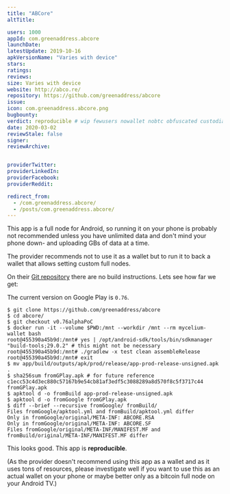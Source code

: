 ```yaml
---
title: "ABCore"
altTitle: 

users: 1000
appId: com.greenaddress.abcore
launchDate: 
latestUpdate: 2019-10-16
apkVersionName: "Varies with device"
stars: 
ratings: 
reviews: 
size: Varies with device
website: http://abco.re/
repository: https://github.com/greenaddress/abcore
issue: 
icon: com.greenaddress.abcore.png
bugbounty: 
verdict: reproducible # wip fewusers nowallet nobtc obfuscated custodial nosource nonverifiable reproducible bounty defunct
date: 2020-03-02
reviewStale: false
signer: 
reviewArchive:


providerTwitter: 
providerLinkedIn: 
providerFacebook: 
providerReddit: 

redirect_from:
  - /com.greenaddress.abcore/
  - /posts/com.greenaddress.abcore/
---
```



This app is a full node for Android, so running it on your phone is probably
not recommended unless you have unlimited data and don't mind your phone
down- and uploading GBs of data at a time.

The provider recommends not to use it as a wallet but to run it to back a wallet
that allows setting custom full nodes.

On their [Git repository](https://github.com/greenaddress/abcore) there are no
build instructions. Lets see how far we get:

The current version on Google Play is `0.76`.

```
$ git clone https://github.com/greenaddress/abcore
$ cd abcore/
$ git checkout v0.76alphaPoC 
$ docker run -it --volume $PWD:/mnt --workdir /mnt --rm mycelium-wallet bash
root@455390a45b9d:/mnt# yes | /opt/android-sdk/tools/bin/sdkmanager "build-tools;29.0.2" # this might not be necessary
root@455390a45b9d:/mnt# ./gradlew -x test clean assembleRelease
root@455390a45b9d:/mnt# exit
$ mv app/build/outputs/apk/prod/release/app-prod-release-unsigned.apk .
$ sha256sum fromGPlay.apk # for future reference
c1ecc53c4d3ec880c57167b9e54cb81af3edf5c3088289a8d570f8c5f3717c44  fromGPlay.apk
$ apktool d -o fromBuild app-prod-release-unsigned.apk 
$ apktool d -o fromGoogle fromGPlay.apk 
$ diff --brief --recursive fromGoogle/ fromBuild/
Files fromGoogle/apktool.yml and fromBuild/apktool.yml differ
Only in fromGoogle/original/META-INF: ABCORE.RSA
Only in fromGoogle/original/META-INF: ABCORE.SF
Files fromGoogle/original/META-INF/MANIFEST.MF and fromBuild/original/META-INF/MANIFEST.MF differ
```

This looks good. This app is **reproducible**.

(As the provider doesn't recommend using this app as a wallet and as it uses
tons of resources, please investigate well if you want to use this as an actual
wallet on your phone or maybe better only as a bitcoin full node on your Android
TV.)


